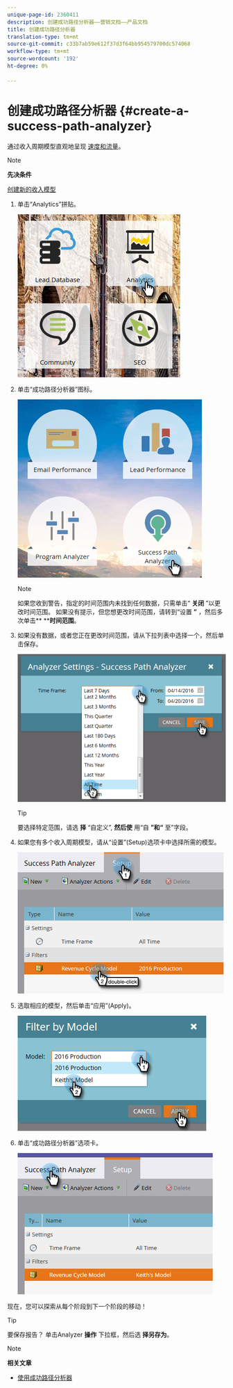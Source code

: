 ```yaml
---
unique-page-id: 2360411
description: 创建成功路径分析器——营销文档——产品文档
title: 创建成功路径分析器
translation-type: tm+mt
source-git-commit: c33b7ab59e612f37d3f64bb954579700dc574068
workflow-type: tm+mt
source-wordcount: '192'
ht-degree: 0%

---
```



# 创建成功路径分析器 {#create-a-success-path-analyzer}

通过收入周期模型直观地呈现 [速度和流量](http://docs.marketo.com/display/docs/revenue+cycle+analytics)。

>[!NOTE]
>
>**先决条件**
>
>[创建新的收入模型](create-a-new-revenue-model.md)

1. 单击“Analytics”拼贴。

   ![](assets/one.png)

1. 单击“成功路径分析器”图标。

   ![](assets/two.png)

   >[!NOTE]
   >
   >如果您收到警告，指定的时间范围内未找到任何数据，只需单击“ **关闭** ”以更改时间范围。 如果没有提示，但您想更改时间范围，请转到“设置 **”** ，然后多次单击** ****时间范围**。

1. 如果没有数据，或者您正在更改时间范围，请从下拉列表中选择一个，然后单击保存。

   ![](assets/timeframe.png)

   >[!TIP]
   >
   >要选择特定范围，请选 **择** “自定义”, **然后使** 用“自 **”和“** 至”字段。

1. 如果您有多个收入周期模型，请从“设置”(Setup)选项卡中选择所需的模型。

   ![](assets/four.png)

1. 选取相应的模型，然后单击“应用”(Apply)。

   ![](assets/five.png)

1. 单击“成功路径分析器”选项卡。

   ![](assets/success-tab.png)

现在，您可以探索从每个阶段到下一个阶段的移动！

>[!TIP]
>
>要保存报告？ 单击Analyzer **操作** 下拉框，然后选 **择另存为**。

>[!NOTE]
>
>**相关文章**
>
>* [使用成功路径分析器](using-the-success-path-analyzer.md)

>



